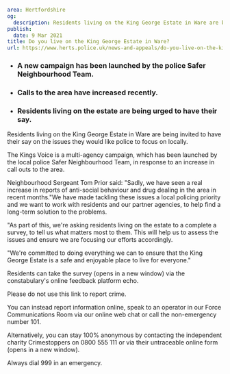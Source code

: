 ```yaml
area: Hertfordshire
og:
  description: Residents living on the King George Estate in Ware are being invited to have their say on the issues they would like police to focus on locally.
publish:
  date: 9 Mar 2021
title: Do you live on the King George Estate in Ware?
url: https://www.herts.police.uk/news-and-appeals/do-you-live-on-the-king-george-estate-in-ware-1294a
```

* ### A new campaign has been launched by the police Safer Neighbourhood Team.

 * ### Calls to the area have increased recently.

 * ### Residents living on the estate are being urged to have their say.

Residents living on the King George Estate in Ware are being invited to have their say on the issues they would like police to focus on locally.

The Kings Voice is a multi-agency campaign, which has been launched by the local police Safer Neighbourhood Team, in response to an increase in call outs to the area.

Neighbourhood Sergeant Tom Prior said: "Sadly, we have seen a real increase in reports of anti-social behaviour and drug dealing in the area in recent months."We have made tackling these issues a local policing priority and we want to work with residents and our partner agencies, to help find a long-term solution to the problems.

"As part of this, we're asking residents living on the estate to a complete a survey, to tell us what matters most to them. This will help us to assess the issues and ensure we are focusing our efforts accordingly.

"We're committed to doing everything we can to ensure that the King George Estate is a safe and enjoyable place to live for everyone."

Residents can take the survey (opens in a new window) via the constabulary's online feedback platform echo.

Please do not use this link to report crime.

You can instead report information online, speak to an operator in our Force Communications Room via our online web chat or call the non-emergency number 101.

Alternatively, you can stay 100% anonymous by contacting the independent charity Crimestoppers on 0800 555 111 or via their untraceable online form (opens in a new window).

Always dial 999 in an emergency.
